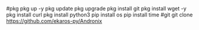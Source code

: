 #pkg
pkg up -y
pkg update 
pkg upgrade
pkg install git
pkg install wget -y
pkg install curl
pkg install python3
pip install os
pip install time
#git
git clone https://github.com/ekaros-py/Andronix

